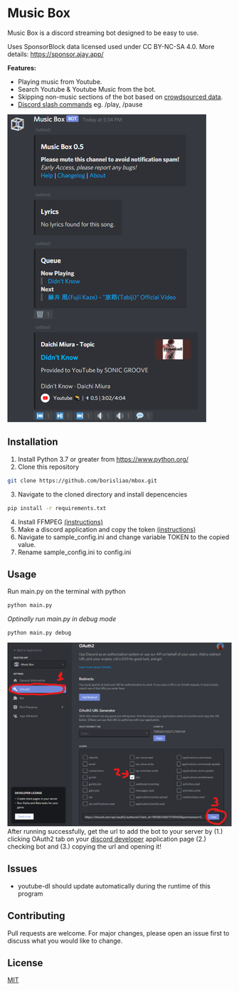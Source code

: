 # Music Box
Music Box is a discord streaming bot designed to be easy to use.

Uses SponsorBlock data licensed used under CC BY-NC-SA 4.0. More details: https://sponsor.ajay.app/

**Features:**

- Playing music from Youtube.
- Search Youtube & Youtube Music from the bot.
- Skipping non-music sections of the bot based on [crowdsourced data](https://sponsor.ajay.app/).
- [Discord slash commands](https://blog.discord.com/slash-commands-are-here-8db0a385d9e6)  eg. /play, /pause

![image](images/example.png)
## Installation
1. Install Python 3.7 or greater from https://www.python.org/
2. Clone this repository
```bash
git clone https://github.com/borisliao/mbox.git
```
3. Navigate to the cloned directory and install depencencies
```bash
pip install -r requirements.txt
```
4. Install FFMPEG [(instructions)](https://github.com/borisliao/mbox/wiki/Installing-FFMPEG-for-mbox)
5. Make a discord application and copy the token [(instructions)](https://github.com/borisliao/mbox/wiki/Creating-a-new-Discord-Application-for-mbox)
6. Navigate to sample_config.ini and change variable TOKEN to the copied value.
7. Rename sample_config.ini to config.ini

## Usage
Run main.py on the terminal with python
```bash
python main.py
```
*Optinally run main.py in debug mode*
```bash
python main.py debug
```
![image](images/install3.png)
After running successfully, get the url to add the bot to your server by (1.) clicking OAuth2 tab on your [discord developer](https://discord.com/developers/applications/) application page (2.) checking bot and (3.) copying the url and opening it!
## Issues

* youtube-dl should update automatically during the runtime of this program
## Contributing
Pull requests are welcome. For major changes, please open an issue first to discuss what you would like to change.

## License
[MIT](https://choosealicense.com/licenses/mit/)